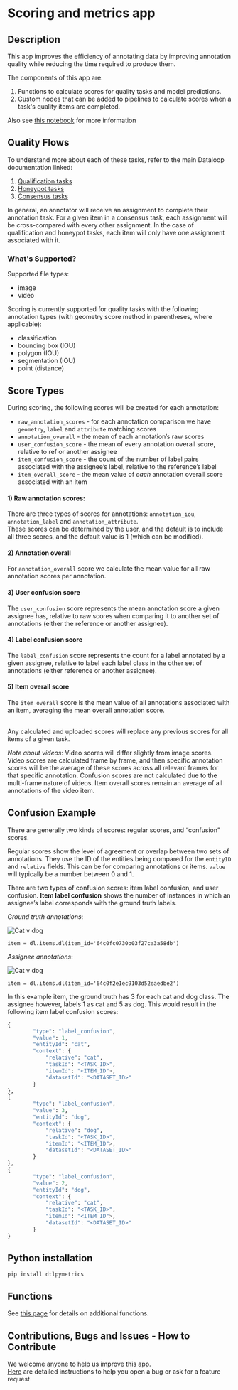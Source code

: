 # Scoring and metrics app


## Description

This app improves the efficiency of annotating data by improving annotation quality while reducing the time required to
produce them.

The components of this app are:

1. Functions to calculate scores for quality tasks and model predictions.
2. Custom nodes that can be added to pipelines to calculate scores when a task's quality items are completed.

Also see [this notebook](docs/metrics.ipynb) for more information

## Quality Flows
To understand more about each of these tasks, refer to the main Dataloop documentation linked:

1. [Qualification tasks](https://docs.dataloop.ai/docs/en/qualification-honeypot)
2. [Honeypot tasks](https://docs.dataloop.ai/docs/en/qualification-honeypot#honeypot)
3. [Consensus tasks](https://docs.dataloop.ai/docs/consensus)


In general, an annotator will receive an assignment to complete their annotation task. For a given item in a consensus task, 
each assignment will be cross-compared with every other assignment. In the case of qualification and honeypot tasks, 
each item will only have one assignment associated with it. 

### What's Supported?

Supported file types:
- image
- video

Scoring is currently supported for quality tasks with the following annotation types (with geometry score method in parentheses, where applicable):
- classification
- bounding box (IOU)
- polygon (IOU)
- segmentation (IOU)
- point (distance)


## Score Types

During scoring, the following scores will be created for each annotation:

- `raw_annotation_scores` -  for each annotation comparison we have `geometry`, `label` and `attribute` matching scores
- `annotation_overall` - the mean of each annotation’s raw scores
- `user_confusion_score` - the mean of every annotation overall score, relative to ref or another assignee
- `item_confusion_score` - the count of the number of label pairs associated with the assignee’s label, relative to the reference’s label
- `item_overall_score` - the mean value of *each* annotation overall score associated with an item

#### 1) Raw annotation scores: 
There are three types of scores for annotations: `annotation_iou`, `annotation_label` and `annotation_attribute`.  
These scores can be determined by the user, and the default is to include all three scores, and the default value is 1 (which can be modified).


#### 2) Annotation overall

For `annotation_overall` score we calculate the mean value for all raw annotation scores per annotation. 

#### 3) User confusion score

The `user_confusion` score represents the mean annotation score a given assignee has, relative to raw scores when comparing it to another set of annotations (either the reference or another assignee). 

#### 4) Label confusion score

The `label_confusion` score represents the count for a label annotated by a given assignee, relative to label each label class in the other set of annotations (either reference or another assignee).

#### 5) Item overall score

The `item_overall` score is the mean value of all annotations associated with an item, averaging the mean overall annotation score.

\
Any calculated and uploaded scores will replace any previous scores for all items of a given task.

_Note about videos_: Video scores will differ slightly from image scores. Video scores are calculated frame by frame, and then specific annotation scores will be the average of these scores across all relevant frames for that specific annotation. Confusion scores are not calculated due to the multi-frame nature of videos. Item overall scores remain an average of all annotations of the video item.

## Confusion Example

There are generally two kinds of scores: regular scores, and “confusion” scores. 

Regular scores show the level of agreement or overlap between two sets of annotations. They use the ID of the entities being compared for the `entityID` and `relative` fields. This can be for comparing annotations or items. `value` will typically be a number between 0 and 1. 


There are two types of confusion scores: item label confusion, and user confusion. **Item label confusion** shows the number of instances in which an assignee’s label corresponds with the ground truth labels. 

_Ground truth annotations_:

![Cat v dog](assets/cat_dog_annotations_1.png)

`item = dl.items.dl(item_id='64c0fc0730b03f27ca3a58db')`

_Assignee annotations_:

![Cat v dog](assets/cat_dog_annotations_2.png)

`item = dl.items.dl(item_id='64c0f2e1ec9103d52eaedbe2')`


In this example item, the ground truth has 3 for each cat and dog class. The assignee however, labels 1 as cat and 5 as dog. This would result in the following item label confusion scores:

```python
{
        "type": "label_confusion",
        "value": 1,
        "entityId": "cat",
        "context": {
            "relative": "cat",
            "taskId": "<TASK_ID>",
            "itemId": "<ITEM_ID">,
            "datasetId": "<DATASET_ID>"
        }
},
{
        "type": "label_confusion",
        "value": 3,
        "entityId": "dog",
        "context": {
            "relative": "dog",
            "taskId": "<TASK_ID>",
            "itemId": "<ITEM_ID">,
            "datasetId": "<DATASET_ID>"
        }
},
{
        "type": "label_confusion",
        "value": 2,
        "entityId": "dog",
        "context": {
            "relative": "cat",
            "taskId": "<TASK_ID>",
            "itemId": "<ITEM_ID">,
            "datasetId": "<DATASET_ID>"
        }
}
```

## Python installation

```shell
pip install dtlpymetrics
```

## Functions

See [this page](docs/dtlpymetrics_fxns.md) for details on additional functions.

## Contributions, Bugs and Issues - How to Contribute

We welcome anyone to help us improve this app.  
[Here](CONTRIBUTING.md) are detailed instructions to help you open a bug or ask for a feature request
